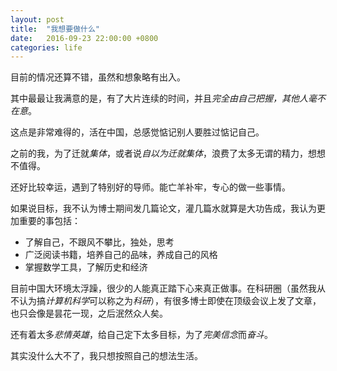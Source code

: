 ```yaml
---
layout: post
title:  "我想要做什么"
date:   2016-09-23 22:00:00 +0800
categories: life
---
```


目前的情况还算不错，虽然和想象略有出入。

其中最最让我满意的是，有了大片连续的时间，并且*完全由自己把握，其他人毫不在意*。

这点是非常难得的，活在中国，总感觉惦记别人要胜过惦记自己。

之前的我，为了迁就*集体*，或者说*自以为迁就集体*，浪费了太多无谓的精力，想想不值得。

还好比较幸运，遇到了特别好的导师。能亡羊补牢，专心的做一些事情。

如果说目标，我不认为博士期间发几篇论文，灌几篇水就算是大功告成，我认为更加重要的事包括：

* 了解自己，不跟风不攀比，独处，思考
* 广泛阅读书籍，培养自己的品味，养成自己的风格
* 掌握数学工具，了解历史和经济

目前中国大环境太浮躁，很少的人能真正踏下心来真正做事。在科研圈（虽然我从不认为搞*计算机科学*可以称之为*科研*），有很多博士即使在顶级会议上发了文章，也只会像是昙花一现，之后泯然众人矣。

还有着太多*悲情英雄*，给自己定下太多目标，为了*完美信念*而*奋斗*。

其实没什么大不了，我只想按照自己的想法生活。